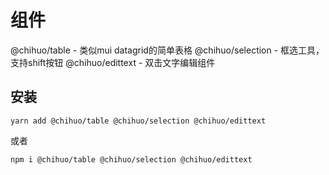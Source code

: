 # 组件

@chihuo/table - 类似mui datagrid的简单表格
@chihuo/selection - 框选工具，支持shift按钮
@chihuo/edittext - 双击文字编辑组件

## 安装

```
yarn add @chihuo/table @chihuo/selection @chihuo/edittext
```
或者

```
npm i @chihuo/table @chihuo/selection @chihuo/edittext
```